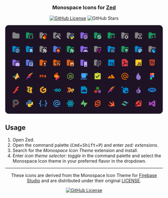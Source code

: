 <h3 align="center">

Monospace Icons for [Zed](https://zed.dev/)

</h3>

<div align="center">

[![GitHub License](https://img.shields.io/github/license/irmhonde/monospace-icon-theme?colorA=1d1325&colorB=8964e8&style=for-the-badge)](LICENSE.md)
![GitHub Stars](https://img.shields.io/github/stars/irmhonde/monospace-icon-theme?colorA=1d1325&colorB=17975f&style=for-the-badge&logo=github)

<img src="assets/icons.png" alt="icons" width="1920" />

</div>

## Usage

1. Open Zed.
2. Open the command palette (<kbd>Cmd</kbd>+<kbd>Shift</kbd>+<kbd>P</kbd>) and enter _zed: extensions_.
3. Search for the _Monospace Icon Theme_ extension and install.
4. Enter _icon theme selector: toggle_ in the command palette and select the Monospace Icon theme in your preferred flavor in the dropdown.

---

<div align="center">

These icons are derived from the Monospace Icon Theme for [Firebase Studio](https://firebase.google.com/studio) and are distributed under their original [LICENSE](LICENSE.md).

[![GitHub License](https://img.shields.io/github/license/irmhonde/monospace-icon-theme?colorA=1d1325&colorB=8964e8&style=for-the-badge)](LICENSE.md)

</div>
